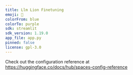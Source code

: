 ```yaml
---
title: Llm Lion Finetuning
emoji: 🐨
colorFrom: blue
colorTo: purple
sdk: streamlit
sdk_version: 1.19.0
app_file: app.py
pinned: false
license: gpl-3.0
---
```


Check out the configuration reference at https://huggingface.co/docs/hub/spaces-config-reference
